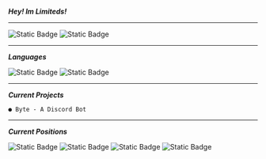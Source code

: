 ***Hey! Im Limiteds!***
<hr>
<img alt="Static Badge" src="https://img.shields.io/badge/Discord-@imlimiteds-purple">
<img alt="Static Badge"
src="https://img.shields.io/badge/E‐Mail-limiteds@imlimiteds.com-darkorange">

<hr>

***Languages***

<img alt="Static Badge"
src="https://img.shields.io/badge/2_Years-Python-darkgreen">
<img alt="Static Badge"
src="https://img.shields.io/badge/Learning-Ruby-darkred">


<hr> 


__***Current Projects***__

```
● Byte - A Discord Bot
```


<hr>

***Current Positions***

<img alt="Static Badge"
src="https://img.shields.io/badge/Founder-CyberWorks-white">
<img alt="Static Badge"
src="https://img.shields.io/badge/Senior_Support-ERM-darkred">
<img alt="Static Badge"
src="https://img.shields.io/badge/Support-Astro_Birb-blue">
<img alt="Static Badge"
src="https://img.shields.io/badge/Developer-Cyni-darkblue">








